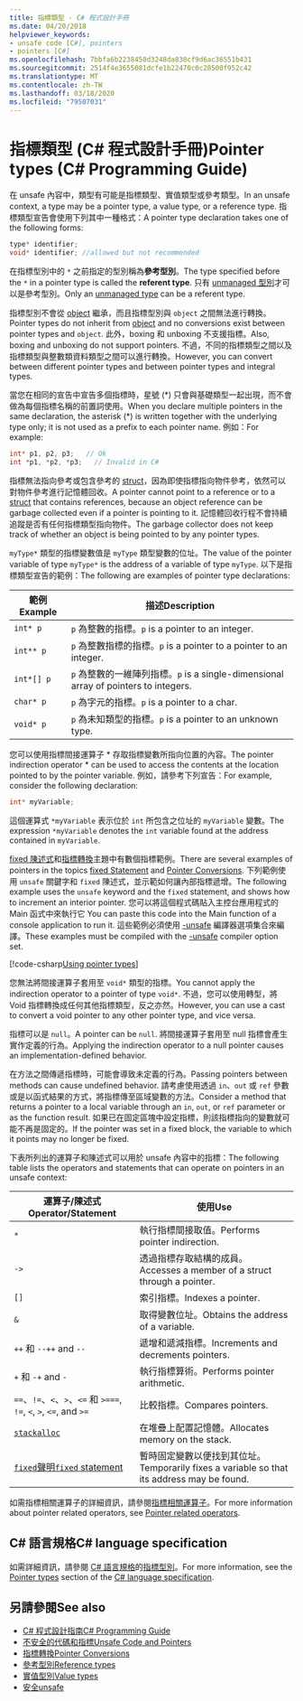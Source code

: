 ```yaml
---
title: 指標類型 - C# 程式設計手冊
ms.date: 04/20/2018
helpviewer_keywords:
- unsafe code [C#], pointers
- pointers [C#]
ms.openlocfilehash: 7bbfa6b2238458d3248da830cf9d6ac36551b431
ms.sourcegitcommit: 2514f4e3655081dcfe1b22470c0c28500f952c42
ms.translationtype: MT
ms.contentlocale: zh-TW
ms.lasthandoff: 03/18/2020
ms.locfileid: "79507031"
---
```

# <a name="pointer-types-c-programming-guide"></a><span data-ttu-id="eca7e-102">指標類型 (C# 程式設計手冊)</span><span class="sxs-lookup"><span data-stu-id="eca7e-102">Pointer types (C# Programming Guide)</span></span>

<span data-ttu-id="eca7e-103">在 unsafe 內容中，類型有可能是指標類型、實值類型或參考類型。</span><span class="sxs-lookup"><span data-stu-id="eca7e-103">In an unsafe context, a type may be a pointer type, a value type, or a reference type.</span></span> <span data-ttu-id="eca7e-104">指標類型宣告會使用下列其中一種格式：</span><span class="sxs-lookup"><span data-stu-id="eca7e-104">A pointer type declaration takes one of the following forms:</span></span>

``` csharp
type* identifier;
void* identifier; //allowed but not recommended
```

<span data-ttu-id="eca7e-105">在指標型別中的 `*` 之前指定的型別稱為**參考型別**。</span><span class="sxs-lookup"><span data-stu-id="eca7e-105">The type specified before the `*` in a pointer type is called the **referent type**.</span></span> <span data-ttu-id="eca7e-106">只有 [unmanaged 型別](../../language-reference/builtin-types/unmanaged-types.md)才可以是參考型別。</span><span class="sxs-lookup"><span data-stu-id="eca7e-106">Only an [unmanaged type](../../language-reference/builtin-types/unmanaged-types.md) can be a referent type.</span></span>

<span data-ttu-id="eca7e-107">指標型別不會從 [object](../../language-reference/builtin-types/reference-types.md) 繼承，而且指標型別與 `object` 之間無法進行轉換。</span><span class="sxs-lookup"><span data-stu-id="eca7e-107">Pointer types do not inherit from [object](../../language-reference/builtin-types/reference-types.md) and no conversions exist between pointer types and `object`.</span></span> <span data-ttu-id="eca7e-108">此外，boxing 和 unboxing 不支援指標。</span><span class="sxs-lookup"><span data-stu-id="eca7e-108">Also, boxing and unboxing do not support pointers.</span></span> <span data-ttu-id="eca7e-109">不過，不同的指標類型之間以及指標類型與整數類資料類型之間可以進行轉換。</span><span class="sxs-lookup"><span data-stu-id="eca7e-109">However, you can convert between different pointer types and between pointer types and integral types.</span></span>

<span data-ttu-id="eca7e-110">當您在相同的宣告中宣告多個指標時，星號 (\*) 只會與基礎類型一起出現，而不會做為每個指標名稱的前置詞使用。</span><span class="sxs-lookup"><span data-stu-id="eca7e-110">When you declare multiple pointers in the same declaration, the asterisk (\*) is written together with the underlying type only; it is not used as a prefix to each pointer name.</span></span> <span data-ttu-id="eca7e-111">例如：</span><span class="sxs-lookup"><span data-stu-id="eca7e-111">For example:</span></span>

```csharp
int* p1, p2, p3;   // Ok
int *p1, *p2, *p3;   // Invalid in C#
```

<span data-ttu-id="eca7e-112">指標無法指向參考或包含參考的 [struct](../../language-reference/builtin-types/struct.md)，因為即使指標指向物件參考，依然可以對物件參考進行記憶體回收。</span><span class="sxs-lookup"><span data-stu-id="eca7e-112">A pointer cannot point to a reference or to a [struct](../../language-reference/builtin-types/struct.md) that contains references, because an object reference can be garbage collected even if a pointer is pointing to it.</span></span> <span data-ttu-id="eca7e-113">記憶體回收行程不會持續追蹤是否有任何指標類型指向物件。</span><span class="sxs-lookup"><span data-stu-id="eca7e-113">The garbage collector does not keep track of whether an object is being pointed to by any pointer types.</span></span>

<span data-ttu-id="eca7e-114">`myType*` 類型的指標變數值是 `myType` 類型變數的位址。</span><span class="sxs-lookup"><span data-stu-id="eca7e-114">The value of the pointer variable of type `myType*` is the address of a variable of type `myType`.</span></span> <span data-ttu-id="eca7e-115">以下是指標類型宣告的範例：</span><span class="sxs-lookup"><span data-stu-id="eca7e-115">The following are examples of pointer type declarations:</span></span>

|<span data-ttu-id="eca7e-116">範例</span><span class="sxs-lookup"><span data-stu-id="eca7e-116">Example</span></span>|<span data-ttu-id="eca7e-117">描述</span><span class="sxs-lookup"><span data-stu-id="eca7e-117">Description</span></span>|
|-------------|-----------------|
|`int* p`|<span data-ttu-id="eca7e-118">`p` 為整數的指標。</span><span class="sxs-lookup"><span data-stu-id="eca7e-118">`p` is a pointer to an integer.</span></span>|
|`int** p`|<span data-ttu-id="eca7e-119">`p` 為整數指標的指標。</span><span class="sxs-lookup"><span data-stu-id="eca7e-119">`p` is a pointer to a pointer to an integer.</span></span>|
|`int*[] p`|<span data-ttu-id="eca7e-120">`p` 為整數的一維陣列指標。</span><span class="sxs-lookup"><span data-stu-id="eca7e-120">`p` is a single-dimensional array of pointers to integers.</span></span>|
|`char* p`|<span data-ttu-id="eca7e-121">`p` 為字元的指標。</span><span class="sxs-lookup"><span data-stu-id="eca7e-121">`p` is a pointer to a char.</span></span>|
|`void* p`|<span data-ttu-id="eca7e-122">`p` 為未知類型的指標。</span><span class="sxs-lookup"><span data-stu-id="eca7e-122">`p` is a pointer to an unknown type.</span></span>|

<span data-ttu-id="eca7e-123">您可以使用指標間接運算子 \* 存取指標變數所指向位置的內容。</span><span class="sxs-lookup"><span data-stu-id="eca7e-123">The pointer indirection operator \* can be used to access the contents at the location pointed to by the pointer variable.</span></span> <span data-ttu-id="eca7e-124">例如，請參考下列宣告：</span><span class="sxs-lookup"><span data-stu-id="eca7e-124">For example, consider the following declaration:</span></span>

```csharp
int* myVariable;
```

<span data-ttu-id="eca7e-125">這個運算式 `*myVariable` 表示位於 `int` 所包含之位址的 `myVariable` 變數。</span><span class="sxs-lookup"><span data-stu-id="eca7e-125">The expression `*myVariable` denotes the `int` variable found at the address contained in `myVariable`.</span></span>

<span data-ttu-id="eca7e-126">[fixed 陳述式](../../language-reference/keywords/fixed-statement.md)和[指標轉換](./pointer-conversions.md)主題中有數個指標範例。</span><span class="sxs-lookup"><span data-stu-id="eca7e-126">There are several examples of pointers in the topics [fixed Statement](../../language-reference/keywords/fixed-statement.md) and [Pointer Conversions](./pointer-conversions.md).</span></span> <span data-ttu-id="eca7e-127">下列範例使用 `unsafe` 關鍵字和 `fixed` 陳述式，並示範如何讓內部指標遞增。</span><span class="sxs-lookup"><span data-stu-id="eca7e-127">The following example uses the `unsafe` keyword and the `fixed` statement, and shows how to increment an interior pointer.</span></span>  <span data-ttu-id="eca7e-128">您可以將這個程式碼貼入主控台應用程式的 Main 函式中來執行它 </span><span class="sxs-lookup"><span data-stu-id="eca7e-128">You can paste this code into the Main function of a console application to run it.</span></span> <span data-ttu-id="eca7e-129">這些範例必須使用 [-unsafe](../../language-reference/compiler-options/unsafe-compiler-option.md) 編譯器選項集合來編譯。</span><span class="sxs-lookup"><span data-stu-id="eca7e-129">These examples must be compiled with the [-unsafe](../../language-reference/compiler-options/unsafe-compiler-option.md) compiler option set.</span></span>

[!code-csharp[Using pointer types](../../../../samples/snippets/csharp/keywords/FixedKeywordExamples.cs#5)]

<span data-ttu-id="eca7e-130">您無法將間接運算子套用至 `void*` 類型的指標。</span><span class="sxs-lookup"><span data-stu-id="eca7e-130">You cannot apply the indirection operator to a pointer of type `void*`.</span></span> <span data-ttu-id="eca7e-131">不過，您可以使用轉型，將 Void 指標轉換成任何其他指標類型，反之亦然。</span><span class="sxs-lookup"><span data-stu-id="eca7e-131">However, you can use a cast to convert a void pointer to any other pointer type, and vice versa.</span></span>

<span data-ttu-id="eca7e-132">指標可以是 `null`。</span><span class="sxs-lookup"><span data-stu-id="eca7e-132">A pointer can be `null`.</span></span> <span data-ttu-id="eca7e-133">將間接運算子套用至 null 指標會產生實作定義的行為。</span><span class="sxs-lookup"><span data-stu-id="eca7e-133">Applying the indirection operator to a null pointer causes an implementation-defined behavior.</span></span>

<span data-ttu-id="eca7e-134">在方法之間傳遞指標時，可能會導致未定義的行為。</span><span class="sxs-lookup"><span data-stu-id="eca7e-134">Passing pointers between methods can cause undefined behavior.</span></span> <span data-ttu-id="eca7e-135">請考慮使用透過 `in`、`out` 或 `ref` 參數或是以函式結果的方式，將指標傳至區域變數的方法。</span><span class="sxs-lookup"><span data-stu-id="eca7e-135">Consider a method that returns a pointer to a local variable through an `in`, `out`, or `ref` parameter or as the function result.</span></span> <span data-ttu-id="eca7e-136">如果已在固定區塊中設定指標，則該指標指向的變數就可能不再是固定的。</span><span class="sxs-lookup"><span data-stu-id="eca7e-136">If the pointer was set in a fixed block, the variable to which it points may no longer be fixed.</span></span>

<span data-ttu-id="eca7e-137">下表所列出的運算子和陳述式可以用於 unsafe 內容中的指標：</span><span class="sxs-lookup"><span data-stu-id="eca7e-137">The following table lists the operators and statements that can operate on pointers in an unsafe context:</span></span>

|<span data-ttu-id="eca7e-138">運算子/陳述式</span><span class="sxs-lookup"><span data-stu-id="eca7e-138">Operator/Statement</span></span>|<span data-ttu-id="eca7e-139">使用</span><span class="sxs-lookup"><span data-stu-id="eca7e-139">Use</span></span>|
|-------------------------|---------|
|`*`|<span data-ttu-id="eca7e-140">執行指標間接取值。</span><span class="sxs-lookup"><span data-stu-id="eca7e-140">Performs pointer indirection.</span></span>|
|`->`|<span data-ttu-id="eca7e-141">透過指標存取結構的成員。</span><span class="sxs-lookup"><span data-stu-id="eca7e-141">Accesses a member of a struct through a pointer.</span></span>|
|`[]`|<span data-ttu-id="eca7e-142">索引指標。</span><span class="sxs-lookup"><span data-stu-id="eca7e-142">Indexes a pointer.</span></span>|
|`&`|<span data-ttu-id="eca7e-143">取得變數位址。</span><span class="sxs-lookup"><span data-stu-id="eca7e-143">Obtains the address of a variable.</span></span>|
|<span data-ttu-id="eca7e-144">`++` 和 `--`</span><span class="sxs-lookup"><span data-stu-id="eca7e-144">`++` and `--`</span></span>|<span data-ttu-id="eca7e-145">遞增和遞減指標。</span><span class="sxs-lookup"><span data-stu-id="eca7e-145">Increments and decrements pointers.</span></span>|
|<span data-ttu-id="eca7e-146">`+` 和 `-`</span><span class="sxs-lookup"><span data-stu-id="eca7e-146">`+` and `-`</span></span>|<span data-ttu-id="eca7e-147">執行指標算術。</span><span class="sxs-lookup"><span data-stu-id="eca7e-147">Performs pointer arithmetic.</span></span>|
|<span data-ttu-id="eca7e-148">`==`、`!=`、`<`、`>`、`<=` 和 `>=`</span><span class="sxs-lookup"><span data-stu-id="eca7e-148">`==`, `!=`, `<`, `>`, `<=`, and `>=`</span></span>|<span data-ttu-id="eca7e-149">比較指標。</span><span class="sxs-lookup"><span data-stu-id="eca7e-149">Compares pointers.</span></span>|
|[`stackalloc`](../../language-reference/operators/stackalloc.md)|<span data-ttu-id="eca7e-150">在堆疊上配置記憶體。</span><span class="sxs-lookup"><span data-stu-id="eca7e-150">Allocates memory on the stack.</span></span>|
|[<span data-ttu-id="eca7e-151">`fixed`聲明</span><span class="sxs-lookup"><span data-stu-id="eca7e-151">`fixed` statement</span></span>](../../language-reference/keywords/fixed-statement.md)|<span data-ttu-id="eca7e-152">暫時固定變數以便找到其位址。</span><span class="sxs-lookup"><span data-stu-id="eca7e-152">Temporarily fixes a variable so that its address may be found.</span></span>|

<span data-ttu-id="eca7e-153">如需指標相關運算子的詳細資訊，請參閱[指標相關運算子](../../language-reference/operators/pointer-related-operators.md)。</span><span class="sxs-lookup"><span data-stu-id="eca7e-153">For more information about pointer related operators, see [Pointer related operators](../../language-reference/operators/pointer-related-operators.md).</span></span>

## <a name="c-language-specification"></a><span data-ttu-id="eca7e-154">C# 語言規格</span><span class="sxs-lookup"><span data-stu-id="eca7e-154">C# language specification</span></span>

<span data-ttu-id="eca7e-155">如需詳細資訊，請參閱 [C# 語言規格](~/_csharplang/spec/introduction.md)的[指標型別](~/_csharplang/spec/unsafe-code.md#pointer-types)。</span><span class="sxs-lookup"><span data-stu-id="eca7e-155">For more information, see the [Pointer types](~/_csharplang/spec/unsafe-code.md#pointer-types) section of the [C# language specification](~/_csharplang/spec/introduction.md).</span></span>

## <a name="see-also"></a><span data-ttu-id="eca7e-156">另請參閱</span><span class="sxs-lookup"><span data-stu-id="eca7e-156">See also</span></span>

- [<span data-ttu-id="eca7e-157">C# 程式設計指南</span><span class="sxs-lookup"><span data-stu-id="eca7e-157">C# Programming Guide</span></span>](../index.md)
- [<span data-ttu-id="eca7e-158">不安全的代碼和指標</span><span class="sxs-lookup"><span data-stu-id="eca7e-158">Unsafe Code and Pointers</span></span>](index.md)
- [<span data-ttu-id="eca7e-159">指標轉換</span><span class="sxs-lookup"><span data-stu-id="eca7e-159">Pointer Conversions</span></span>](pointer-conversions.md)
- [<span data-ttu-id="eca7e-160">參考型別</span><span class="sxs-lookup"><span data-stu-id="eca7e-160">Reference types</span></span>](../../language-reference/keywords/reference-types.md)
- [<span data-ttu-id="eca7e-161">實值型別</span><span class="sxs-lookup"><span data-stu-id="eca7e-161">Value types</span></span>](../../language-reference/builtin-types/value-types.md)
- [<span data-ttu-id="eca7e-162">安全</span><span class="sxs-lookup"><span data-stu-id="eca7e-162">unsafe</span></span>](../../language-reference/keywords/unsafe.md)
